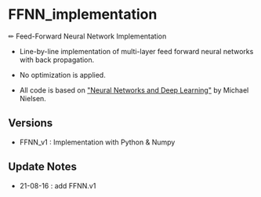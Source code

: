 # FFNN_implementation

✏ Feed-Forward Neural Network Implementation

- Line-by-line implementation of multi-layer feed forward neural networks with back propagation.

- No optimization is applied.

- All code is based on ["Neural Networks and Deep Learning"](https://github.com/mnielsen/neural-networks-and-deep-learning) by Michael Nielsen.

## Versions

- FFNN_v1 : Implementation with Python & Numpy

## Update Notes

- 21-08-16 : add FFNN.v1